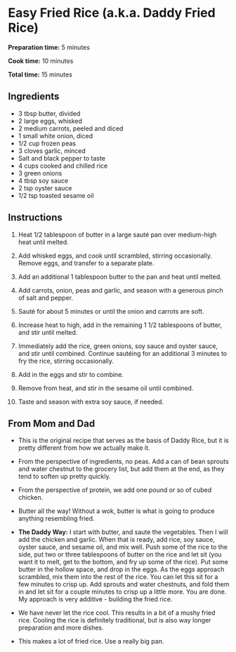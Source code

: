 # Easy Fried Rice (a.k.a. Daddy Fried Rice)

**Preparation time:** 5 minutes

**Cook time:** 10 minutes

**Total time:** 15 minutes

## Ingredients

- 3 tbsp butter, divided
- 2 large eggs, whisked
- 2 medium carrots, peeled and diced
- 1 small white onion, diced
- 1/2 cup frozen peas
- 3 cloves garlic, minced
- Salt and black pepper to taste
- 4 cups cooked and chilled rice
- 3 green onions
- 4 tbsp soy sauce
- 2 tsp oyster sauce
- 1/2 tsp toasted sesame oil

## Instructions

1. Heat 1/2 tablespoon of butter in a large sauté pan over medium-high heat until melted. 

2. Add whisked eggs, and cook until scrambled, stirring occasionally. Remove eggs, and transfer to a separate plate.

3. Add an additional 1 tablespoon butter to the pan and heat until melted. 

4. Add carrots, onion, peas and garlic, and season with a generous pinch of salt and pepper. 

5. Sauté for about 5 minutes or until the onion and carrots are soft. 

6. Increase heat to high, add in the remaining 1 1/2 tablespoons of butter, and stir until melted. 

7. Immediately add the rice, green onions, soy sauce and oyster sauce, and stir until combined. Continue sautéing for an additional 3 minutes to fry the rice, stirring occasionally.

8. Add in the eggs and stir to combine. 

9. Remove from heat, and stir in the sesame oil until combined. 

10. Taste and season with extra soy sauce, if needed.

## From Mom and Dad

- This is the original recipe that serves as the basis of Daddy Rice, but it is pretty different from how we actually make it.

- From the perspective of ingredients, no peas. Add a can of bean sprouts and water chestnut to the grocery list, but add them at the end, as they tend to soften up pretty quickly.

- From the perspective of protein, we add one pound or so of cubed chicken.

- Butter all the way! Without a wok, butter is what is going to produce anything resembling fried.

- **The Daddy Way:** I start with butter, and saute the vegetables. Then I will add the chicken and garlic. When that is ready, add rice, soy sauce, oyster sauce, and sesame oil, and mix well. Push some of the rice to the side, put two or three tablespoons of butter on the rice and let sit (you want it to melt, get to the bottom, and fry up some of the rice). Put some butter in the hollow space, and drop in the eggs. As the eggs approach scrambled, mix them into the rest of the rice. You can let this sit for a few minutes to crisp up. Add sprouts and water chestnuts, and fold them in and let sit for a couple minutes to crisp up a little more. You are done. My approach is very additive - building the fried rice.

- We have never let the rice cool. This results in a bit of a mushy fried rice. Cooling the rice is definitely traditional, but is also way longer preparation and more dishes.

- This makes a lot of fried rice. Use a really big pan.
